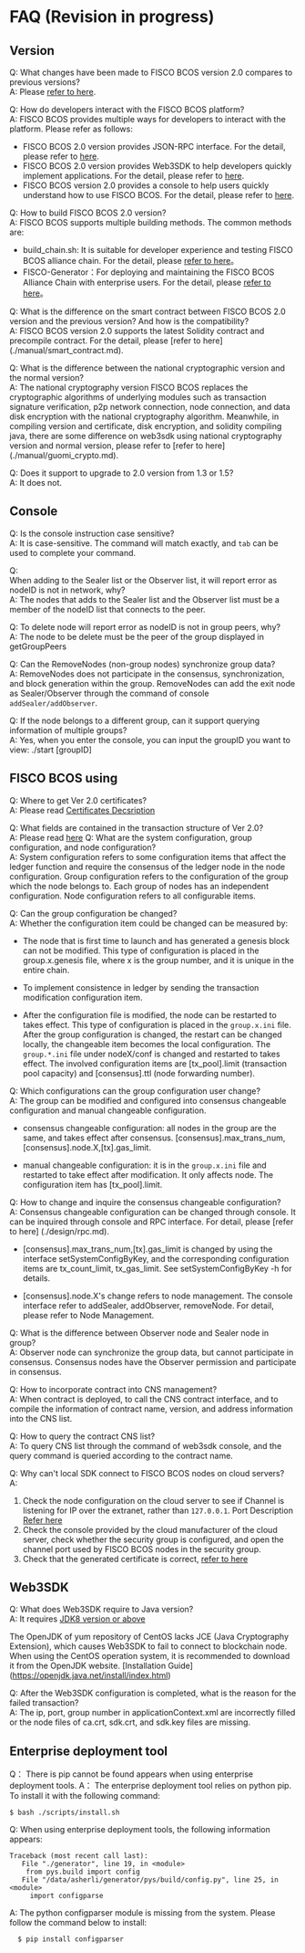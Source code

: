 # FAQ (Revision in progress)

## Version

Q:
  What changes have been made to FISCO BCOS version 2.0 compares to previous versions? <br>
A:
  Please [refer to here](./what_is_new.md).

Q:
  How do developers interact with the FISCO BCOS platform? <br>
A:
  FISCO BCOS provides multiple ways for developers to interact with the platform. Please refer as follows:
  - FISCO BCOS 2.0 version provides JSON-RPC interface. For the detail, please refer to [here](./api.md).
  - FISCO BCOS 2.0 version provides Web3SDK to help developers quickly implement applications. For the detail, please refer to [here](./sdk/sdk.md).
  - FISCO BCOS version 2.0 provides a console to help users quickly understand how to use FISCO BCOS. For the detail, please refer to [here](./manual/console.md).

Q:
  How to build FISCO BCOS 2.0 version? <br>
A:
  FISCO BCOS supports multiple building methods. The common methods are:
  - build_chain.sh: It is suitable for developer experience and testing FISCO BCOS alliance chain. For the detail, please [refer to here](./manual/build_chain.md)。
  - FISCO-Generator：For deploying and maintaining the FISCO BCOS Alliance Chain with enterprise users. For the detail, please [refer to here](./enterprise_tools/index.md)。

Q:
  What is the difference on the smart contract between FISCO BCOS 2.0 version and the previous version? And how is the compatibility? <br>
A:
  FISCO BCOS version 2.0 supports the latest Solidity contract and precompile contract. For the detail, please [refer to here] (./manual/smart_contract.md).

Q:
  What is the difference between the national cryptographic version and the normal version? <br>
A:
  The national cryptography version FISCO BCOS replaces the cryptographic algorithms of underlying modules such as transaction signature verification, p2p network connection, node connection, and data disk encryption with the national cryptography algorithm. Meanwhile, in compiling version and certificate, disk encryption, and solidity compiling java, there are some difference on web3sdk
using national cryptography version and normal version, please refer to [refer to here] (./manual/guomi_crypto.md).

Q:
  Does it support to upgrade to 2.0 version from 1.3 or 1.5?<br>
A:
  It does not.

## Console

Q:
  Is the console instruction case sensitive? <br>
A:
  It is case-sensitive. The command will match exactly, and `tab` can be used to complete your command.

Q:  
  When adding to the Sealer list or the Observer list, it will report error as nodeID is not in network, why? <br>
A:
  The nodes that adds to the Sealer list and the Observer list must be a member of the nodeID list that connects to the peer.

Q:
  To delete node will report error as nodeID is not in group peers, why? <br>
A:
  The node to be delete must be the peer of the group displayed in getGroupPeers

Q:
  Can the RemoveNodes (non-group nodes) synchronize group data? <br>
A:
  RemoveNodes does not participate in the consensus, synchronization, and block generation within the group. RemoveNodes can add the exit node as Sealer/Observer through the command of console `addSealer/addObserver`.

Q:
  If the node belongs to a different group, can it support querying information of multiple groups? <br>
A:
  Yes, when you enter the console, you can input the groupID you want to view: ./start [groupID]

## FISCO BCOS using


Q:
  Where to get Ver 2.0 certificates?<br>
A:
  Please read [Certificates Decsription](manual/certificates.md)

Q:
  What fields are contained in the transaction structure of Ver 2.0?<br>
A:
  Please read [here](design/protocol_description.html#rlp)
Q:
  What are the system configuration, group configuration, and node configuration? <br>
A:
  System configuration refers to some configuration items that affect the ledger function and require the consensus of the ledger node in the node configuration.
  Group configuration refers to the configuration of the group which the node belongs to. Each group of nodes has an independent configuration.
  Node configuration refers to all configurable items.

Q:
  Can the group configuration be changed? <br>
A:
  Whether the configuration item could be changed can be measured by:

  - The node that is first time to launch and has generated a genesis block can not be modified. This type of configuration is placed in the group.x.genesis file, where x is the group number, and it is unique in the entire chain.

  - To implement consistence in ledger by sending the transaction modification configuration item.

  - After the configuration file is modified, the node can be restarted to takes effect. This type of configuration is placed in the `group.x.ini` file. After the group configuration is changed, the restart can be changed locally, the changeable item becomes the local configuration. The `group.*.ini` file under nodeX/conf is changed and restarted to takes effect. The involved configuration items are [tx_pool].limit (transaction pool capacity) and [consensus].ttl (node forwarding number).

Q:
  Which configurations can the group configuration user change? <br>
A:
  The group can be modified and configured into consensus changeable configuration and manual changeable configuration.

  - consensus changeable configuration: all nodes in the group are the same, and takes effect after consensus. [consensus].max_trans_num,[consensus].node.X,[tx].gas_limit.

  - manual changeable configuration: it is in the `group.x.ini` file and restarted to take effect after modification. It only affects node. The configuration item has [tx_pool].limit.

Q:
  How to change and inquire the consensus changeable configuration? <br>
A:
  Consensus changeable configuration can be changed through console. It can be inquired through console and RPC interface. For detail, please [refer to here] (./design/rpc.md).

  - [consensus].max_trans_num,[tx].gas_limit is changed by using the interface setSystemConfigByKey, and the corresponding configuration items are tx_count_limit, tx_gas_limit. See setSystemConfigByKey -h for details.

  - [consensus].node.X's change refers to node management. The console interface refer to addSealer, addObserver, removeNode. For detail, please refer to Node Management.

Q:
  What is the difference between Observer node and Sealer node in group? <br>
A:
  Observer node can synchronize the group data, but cannot participate in consensus. Consensus nodes have the Observer permission and  participate in consensus.

Q:
  How to incorporate contract into CNS management? <br>
A:
  When contract is deployed, to call the CNS contract interface, and to compile the information of contract name, version, and address information into the CNS list.

Q:
  How to query the contract CNS list?<br>
A:
  To query CNS list through the command of web3sdk console, and the query command is queried according to the contract name.

Q:
  Why can't local SDK connect to FISCO BCOS nodes on cloud servers?<br>
A:
  1. Check the node configuration on the cloud server to see if Channel is listening for IP over the extranet, rather than `127.0.0.1`. Port Description [Refer here](https://mp.weixin.qq.com/s/IiHsPlxmvEEBTC84n27I9A)
  2. Check the console provided by the cloud manufacturer of the cloud server, check whether the security group is configured, and open the channel port used by FISCO BCOS nodes in the security group.
  3. Check that the generated certificate is correct, [refer to here](./enterprise_tools/operation.md#node-configuration-error-checking)

## Web3SDK

Q:
  What does Web3SDK require to Java version? <br>
A:
  It requires [JDK8 version or above](https://openjdk.java.net/)<br>

  The OpenJDK of yum repository of CentOS lacks JCE (Java Cryptography Extension), which causes Web3SDK to fail to connect to blockchain node. When using the CentOS operation system, it is recommended to download it from the OpenJDK website. [Installation Guide] (https://openjdk.java.net/install/index.html)

Q:
  After the Web3SDK configuration is completed, what is the reason for the failed transaction? <br>
A:
  The ip, port, group number in applicationContext.xml are incorrectly filled or the node files of ca.crt, sdk.crt, and sdk.key files are missing.

## Enterprise deployment tool
Q：
  There is pip cannot be found appears when using enterprise deployment tools.
A：
  The enterprise deployment tool relies on python pip. To install it with the following command:
```
$ bash ./scripts/install.sh
```

Q:
  When using enterprise deployment tools, the following information appears:
```
Traceback (most recent call last):
   File "./generator", line 19, in <module>
    from pys.build import config
   File "/data/asherli/generator/pys/build/config.py", line 25, in <module>
     import configparse
```
A:
  The python configparser module is missing from the system. Please follow the command below to install:

```bash
  $ pip install configparser
```

<!-- // TODO: -->
